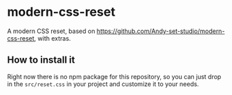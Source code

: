 # modern-css-reset
A modern CSS reset, based on https://github.com/Andy-set-studio/modern-css-reset, with extras.

## How to install it

Right now there is no npm package for this repository,
so you can just drop in the `src/reset.css` in your project and customize it to your needs.
